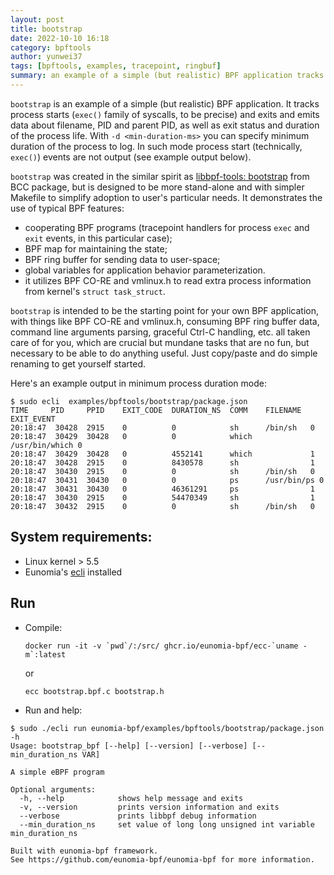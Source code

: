 ```yaml
---
layout: post
title: bootstrap
date: 2022-10-10 16:18
category: bpftools
author: yunwei37
tags: [bpftools, examples, tracepoint, ringbuf]
summary: an example of a simple (but realistic) BPF application tracks process starts (`exec()` family of syscalls, to be precise) and exits
---
```



`bootstrap` is an example of a simple (but realistic) BPF application. It
tracks process starts (`exec()` family of syscalls, to be precise) and exits
and emits data about filename, PID and parent PID, as well as exit status and
duration of the process life. With `-d <min-duration-ms>` you can specify
minimum duration of the process to log. In such mode process start
(technically, `exec()`) events are not output (see example output below).

`bootstrap` was created in the similar spirit as
[libbpf-tools: bootstrap](https://github.com/libbpf/libbpf-bootstrap/blob/master/examples/c/bootstrap.bpf.c) from
BCC package, but is designed to be more stand-alone and with simpler Makefile
to simplify adoption to user's particular needs. It demonstrates the use of
typical BPF features:
  - cooperating BPF programs (tracepoint handlers for process `exec` and `exit`
    events, in this particular case);
  - BPF map for maintaining the state;
  - BPF ring buffer for sending data to user-space;
  - global variables for application behavior parameterization.
  - it utilizes BPF CO-RE and vmlinux.h to read extra process information from
    kernel's `struct task_struct`.

`bootstrap` is intended to be the starting point for your own BPF application,
with things like BPF CO-RE and vmlinux.h, consuming BPF ring buffer data,
command line arguments parsing, graceful Ctrl-C handling, etc. all taken care
of for you, which are crucial but mundane tasks that are no fun, but necessary
to be able to do anything useful. Just copy/paste and do simple renaming to get
yourself started.

Here's an example output in minimum process duration mode:

```console
$ sudo ecli  examples/bpftools/bootstrap/package.json
TIME     PID     PPID    EXIT_CODE  DURATION_NS  COMM    FILENAME  EXIT_EVENT  
20:18:47  30428  2915    0          0            sh      /bin/sh   0
20:18:47  30429  30428   0          0            which   /usr/bin/which 0
20:18:47  30429  30428   0          4552141      which             1
20:18:47  30428  2915    0          8430578      sh                1
20:18:47  30430  2915    0          0            sh      /bin/sh   0
20:18:47  30431  30430   0          0            ps      /usr/bin/ps 0
20:18:47  30431  30430   0          46361291     ps                1
20:18:47  30430  2915    0          54470349     sh                1
20:18:47  30432  2915    0          0            sh      /bin/sh   0
```

## System requirements:

- Linux kernel > 5.5
- Eunomia's [ecli](https://github.com/eunomia-bpf/eunomia-bpf/tree/master/ecli) installed


## Run

- Compile:

  ```shell
  docker run -it -v `pwd`/:/src/ ghcr.io/eunomia-bpf/ecc-`uname -m`:latest
  ```

  or

  ```shell
  ecc bootstrap.bpf.c bootstrap.h
  ```

- Run and help:

```console
$ sudo ./ecli run eunomia-bpf/examples/bpftools/bootstrap/package.json -h
Usage: bootstrap_bpf [--help] [--version] [--verbose] [--min_duration_ns VAR]

A simple eBPF program

Optional arguments:
  -h, --help            shows help message and exits 
  -v, --version         prints version information and exits 
  --verbose             prints libbpf debug information 
  --min_duration_ns     set value of long long unsigned int variable min_duration_ns 

Built with eunomia-bpf framework.
See https://github.com/eunomia-bpf/eunomia-bpf for more information.
```
